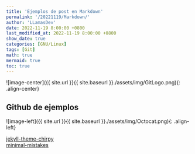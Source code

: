 ```yaml
---
title: 'Ejemplos de post en Markdown'
permalink: '/20221119/Markdown/'
author: 'LLamasDev'
date: 2022-11-19 8:00:00 +0800
last_modified_at: 2022-11-19 8:00:00 +0800
show_date: true
categories: [GNU/Linux]
tags: [Git]
math: true
mermaid: true
toc: true
---
```


![image-center]({{ site.url }}{{ site.baseurl }}./assets/img/GitLogo.png){: .align-center}

## Github de ejemplos

![image-left]({{ site.url }}{{ site.baseurl }}./assets/img/Octocat.png){: .align-left}

[jekyll-theme-chirpy](https://github.com/cotes2020/jekyll-theme-chirpy/tree/master/_posts)  
[minimal-mistakes](https://github.com/mmistakes/minimal-mistakes/tree/master/docs/_posts)